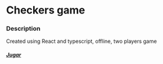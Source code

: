 <h1> Checkers game </h1>

<h3> Description </h3>
<p> Created using React and typescript, offline, two players game </p>
<h5> <a href="https://tscheckers.netlify.app/"> Jugar </a> </h5>
